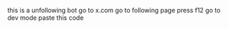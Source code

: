 this is a unfollowing bot
go to x.com
go to following page
press f12
go to dev mode
paste this code
